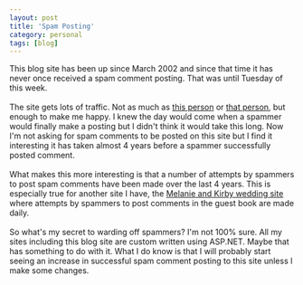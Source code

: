 ```yaml
---
layout: post
title: 'Spam Posting'
category: personal
tags: [blog]
---
```


This blog site has been up since March 2002 and since that time it has never once received a spam comment posting.  That was until Tuesday of this week.<br /><br />The site gets lots of traffic.  Not as much as <a href="http://www.lemanix.com/nickblog/">this person</a> or <a href="http://blog.marcocantu.com/">that person</a>, but enough to make me happy.  I knew the day would come when a spammer would finally make a posting but I didn't think it would take this long.  Now I'm not asking for spam comments to be posted on this site but I find it interesting it has taken almost 4 years before a spammer successfully posted comment.<br /><br />What makes this more interesting is that a number of attempts by spammers to post spam comments have been made over the last 4 years.  This is especially true for another site I have, the <a href="http://www.melanieandkirby.com/">Melanie and Kirby wedding site</a> where attempts by spammers to post comments in the guest book are made daily.<br /><br />So what's my secret to warding off spammers?  I'm not 100% sure.  All my sites including this blog site are custom written using ASP.NET.  Maybe that has something to do with it.  What I do know is that I will probably start seeing an increase in successful spam comment posting to this site unless I make some changes.
